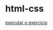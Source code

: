 # html-css
 

 <a href="https:https://github.com/KaickVieira/html-css/d010/index.html"> executar o exercicio</a>
